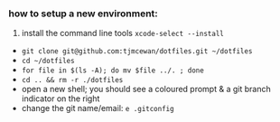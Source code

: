 ### how to setup a new environment:

1. install the command line tools `xcode-select --install`
- `git clone git@github.com:tjmcewan/dotfiles.git ~/dotfiles`
- `cd ~/dotfiles`
- `for file in $(ls -A); do mv $file ../. ; done`
- `cd .. && rm -r ./dotfiles`
- open a new shell; you should see a coloured prompt & a git branch indicator on the right
- change the git name/email: `e .gitconfig`
